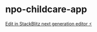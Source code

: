 # npo-childcare-app

[Edit in StackBlitz next generation editor ⚡️](https://stackblitz.com/~/github.com/info-photo-nk1/npo-childcare-app)
